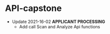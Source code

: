 # API-capstone
- Update 2021-16-02 **APPLICANT PROCESSING**
  - Add call Scan and Analyze Api functions
